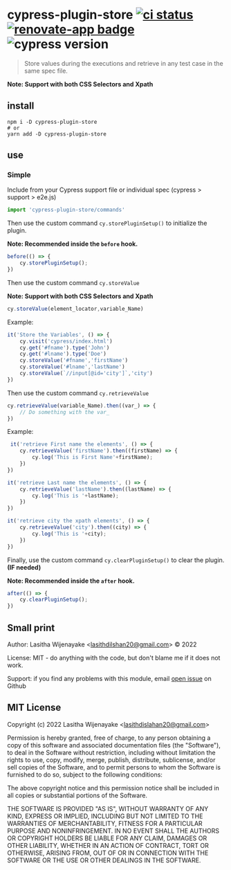 # cypress-plugin-store [![ci status][ci image]][ci url] [![renovate-app badge][renovate-badge]][renovate-app] ![cypress version](https://img.shields.io/badge/cypress-12.1.0-brightgreen)

> Store values during the executions and retrieve in any test case in the same spec file.

**Note: Support with both CSS  Selectors and Xpath**
## install

```
npm i -D cypress-plugin-store
# or
yarn add -D cypress-plugin-store
```

## use

### Simple

Include from your Cypress support file or individual spec (cypress > support > e2e.js)

```js
import 'cypress-plugin-store/commands'
```

Then use the custom command `cy.storePluginSetup()` to initialize the plugin.

**Note: Recommended inside the `before` hook.**

```js
before(() => {
    cy.storePluginSetup();
})
```

Then use the custom command `cy.storeValue`

**Note: Support with both CSS  Selectors and Xpath**

```js
cy.storeValue(element_locator,variable_Name)
```
Example:
```js
it('Store the Variables', () => {
    cy.visit('cypress/index.html')
    cy.get('#fname').type('John')
    cy.get('#lname').type('Doe')
    cy.storeValue('#fname','firstName')
    cy.storeValue('#lname','lastName')
    cy.storeValue(`//input[@id='city']`,'city')
})
```

Then use the custom command `cy.retrieveValue`

```js
cy.retrieveValue(variable_Name).then((var_) => {
    // Do something with the var_
})
```
Example:
```js
 it('retrieve First name the elements', () => {
    cy.retrieveValue('firstName').then((firstName) => {
        cy.log('This is First Name'+firstName);
    })
})

it('retrieve Last name the elements', () => {
    cy.retrieveValue('lastName').then((lastName) => {
        cy.log('This is '+lastName);
    })
})

it('retrieve city the xpath elements', () => {
    cy.retrieveValue('city').then((city) => {
        cy.log('This is '+city);
    })
})
```

Finally, use the custom command `cy.clearPluginSetup()` to clear the plugin. **(IF needed)**

**Note: Recommended inside the `after` hook.**

```js
after(() => {
    cy.clearPluginSetup();
})
```

[ci image]: https://github.com/lasithdilshan20/cypress-plugin-store/workflows/ci/badge.svg?branch=main
[ci url]: https://github.com/lasithdilshan20/cypress-plugin-store/actions
[renovate-badge]: https://img.shields.io/badge/renovate-app-blue.svg
[renovate-app]: https://renovateapp.com/

## Small print

Author: Lasitha Wijenayake &lt;lasithdilshan20@gmail.com&gt; &copy; 2022

License: MIT - do anything with the code, but don't blame me if it does not work.

Support: if you find any problems with this module, email
[open issue](https://github.com/lasithdilshan20/cypress-plugin-store/issues) on Github

## MIT License

Copyright (c) 2022 Lasitha Wijenayake &lt;lasithdislahan20@gmail.com&gt;

Permission is hereby granted, free of charge, to any person
obtaining a copy of this software and associated documentation
files (the "Software"), to deal in the Software without
restriction, including without limitation the rights to use,
copy, modify, merge, publish, distribute, sublicense, and/or sell
copies of the Software, and to permit persons to whom the
Software is furnished to do so, subject to the following
conditions:

The above copyright notice and this permission notice shall be
included in all copies or substantial portions of the Software.

THE SOFTWARE IS PROVIDED "AS IS", WITHOUT WARRANTY OF ANY KIND,
EXPRESS OR IMPLIED, INCLUDING BUT NOT LIMITED TO THE WARRANTIES
OF MERCHANTABILITY, FITNESS FOR A PARTICULAR PURPOSE AND
NONINFRINGEMENT. IN NO EVENT SHALL THE AUTHORS OR COPYRIGHT
HOLDERS BE LIABLE FOR ANY CLAIM, DAMAGES OR OTHER LIABILITY,
WHETHER IN AN ACTION OF CONTRACT, TORT OR OTHERWISE, ARISING
FROM, OUT OF OR IN CONNECTION WITH THE SOFTWARE OR THE USE OR
OTHER DEALINGS IN THE SOFTWARE.